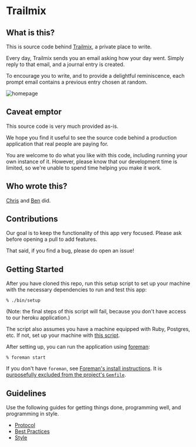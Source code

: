 Trailmix
========

What is this?
-------------
This is source code behind [Trailmix], a private place to write.

Every day, Trailmix sends you an email asking how your day went. Simply reply
to that email, and a journal entry is created.

To encourage you to write, and to provide a delightful reminiscence, each
prompt email contains a previous entry chosen at random.

![homepage](https://cloud.githubusercontent.com/assets/65323/4453095/ccb7bb0c-4853-11e4-973f-5c54d0b18eda.png)

[Trailmix]: https://www.trailmix.life

Caveat emptor
-------------

This source code is very much provided as-is.

We hope you find it useful to see the source code behind a production
application that real people are paying for.

You are welcome to do what you like with this code, including running your own
instance of it. However, please know that our development time is limited, so
we're unable to spend time helping you make it work.

Who wrote this?
---------------

[Chris] and [Ben] did.

[Chris]: http://twitter.com/chrishunt
[Ben]: http://twitter.com/r00k

Contributions
-------------

Our goal is to keep the functionality of this app very focused. Please ask
before opening a pull to add features.

That said, if you find a bug, please do open an issue!

Getting Started
---------------

After you have cloned this repo, run this setup script to set up your machine
with the necessary dependencies to run and test this app:

    % ./bin/setup


(Note: the final steps of this script will fail, because you don't have access
to our heroku application.)

The script also assumes you have a machine equipped with Ruby, Postgres, etc.
If not, set up your machine with [this script].

[this script]: https://github.com/thoughtbot/laptop

After setting up, you can run the application using [foreman]:

    % foreman start

If you don't have `foreman`, see [Foreman's install instructions][foreman]. It
is [purposefully excluded from the project's `Gemfile`][exclude].

[foreman]: https://github.com/ddollar/foreman
[exclude]: https://github.com/ddollar/foreman/pull/437#issuecomment-41110407

Guidelines
----------

Use the following guides for getting things done, programming well, and
programming in style.

* [Protocol](http://github.com/thoughtbot/guides/blob/master/protocol)
* [Best Practices](http://github.com/thoughtbot/guides/blob/master/best-practices)
* [Style](http://github.com/thoughtbot/guides/blob/master/style)
